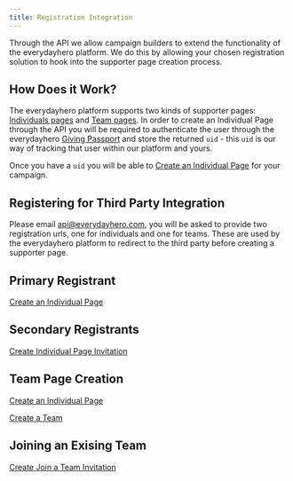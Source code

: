 ```yaml
---
title: Registration Integration
---
```


Through the API we allow campaign builders to extend the functionality
of the everydayhero platform. We do this by allowing your chosen
registration solution to hook into the supporter page creation process.

## How Does it Work?

The everydayhero platform supports two kinds of supporter pages:
[Individuals pages](/glossary/) and [Team
pages](/overview#glossary/). In order to create an Individual Page
through the API you will be required to authenticate the user through
the everydayhero [Giving Passport](/oauth-integration/#how-to-authenticate-with-edh-passport) and store the
returned `uid` - this `uid` is our way of tracking that user within our
platform and yours.

Once you have a `uid` you will be able to [Create an Individual
Page](/pages#create-an-individual-page) for your campaign.

## Registering for Third Party Integration

Please email
[api@everydayhero.com](mailto:api@everydayhero.com), you will be
asked to provide two registration urls, one for individuals and one for
teams. These are used by the everydayhero platform to redirect to the
third party before creating a supporter page.

## Primary Registrant

[Create an Individual Page](/pages#create-an-individual-page)

## Secondary Registrants

[Create Individual Page
Invitation](/invitations#create-individual-page-invitation)

## Team Page Creation

[Create an Individual Page](/pages#create-an-individual-page)

[Create a Team](/teams#create-a-team)

## Joining an Exising Team

[Create Join a Team
Invitation](/invitations#create-join-a-team-invitation)
